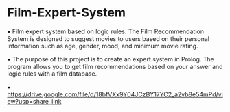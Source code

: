 # Film-Expert-System
  
  •  Film expert system based on logic rules. The Film Recommendation System is designed to suggest movies to users based on their personal information such as age, gender, mood, and minimum movie rating. 
  
  •  The purpose of this project is to create an expert system in Prolog. The program allows you to get film recommendations based on your answer and logic rules with a film database.

  •  https://drive.google.com/file/d/18bfVXx9Y04JCzBY17YC2_a2vb8e54mPd/view?usp=share_link
  
